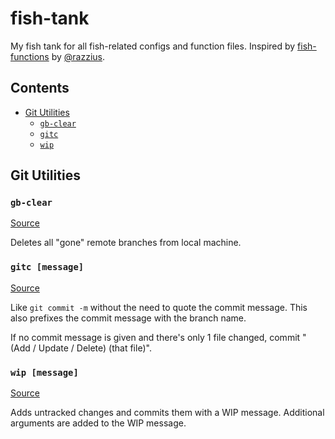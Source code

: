# fish-tank

My fish tank for all fish-related configs and function files. Inspired by [fish-functions](https://github.com/razzius/fish-functions) by [@razzius](https://github.com/razzius). 

## Contents

* [Git Utilities](#git-utilities)
  * [`gb-clear`](#gb-clear)
  * [`gitc`](#gitc-message)
  * [`wip`](#wip-message)
  
## Git Utilities

### `gb-clear`

[Source](./gb-clear.fish)

Deletes all "gone" remote branches from local machine.

### `gitc [message]`

[Source](./gitc.fish)

Like `git commit -m` without the need to quote the commit message. This also prefixes the commit message with the branch name.

If no commit message is given and there's only 1 file changed, commit "(Add / Update / Delete) (that file)".

### `wip [message]`

[Source](./wip.fish)

Adds untracked changes and commits them with a WIP message. Additional arguments are added to the WIP message.
